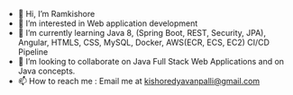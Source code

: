 - 👋 Hi, I’m Ramkishore
- 👀 I’m interested in Web application development
- 🌱 I’m currently learning Java 8, (Spring Boot, REST, Security, JPA), Angular, HTMLS, CSS, MySQL, Docker, AWS(ECR, ECS, EC2) CI/CD Pipeline
- 💞️ I’m looking to collaborate on Java Full Stack Web Applications and on Java concepts. 
- 📫 How to reach me : Email me at kishoredyavanpalli@gmail.com

<!---
ramkishore417/ramkishore417 is a ✨ special ✨ repository because its `README.md` (this file) appears on your GitHub profile.
You can click the Preview link to take a look at your changes.
--->
